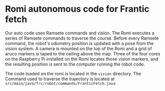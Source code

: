 # Romi autonomous code for Frantic fetch

Our auto code uses Ramsete commands and vision. 
The Romi executes a series of Ramsete commands to traverse the course. 
Before every Ramsete command, the robot's odometry position is updated with a pose from the vision system.
A camera is mounted on the top of the Romi and a grid of aruco markers is taped to the ceiling above the map. 
Three of the four cores on the Raspberry Pi installed on the Romi locates those vision markers, and the resulting position is sent to the computer running the robot code.  

The code loaded on the romi is located in the `vision` directory. 
The Command used to traverse the trajectory is located at `src/main/java/frc/robot/commands/FranticFetch.java`

